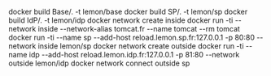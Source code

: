 docker build Base/. -t lemon/base
docker build SP/. -t lemon/sp
docker build IdP/. -t lemon/idp
docker network create inside
docker run -ti --network inside  --network-alias tomcat.fr --name tomcat --rm tomcat 
docker run -ti --name sp --add-host reload.lemon.sp.fr:127.0.0.1 -p 80:80 --network inside lemon/sp
docker network create outside
docker run -ti --name idp --add-host reload.lemon.idp.fr:127.0.0.1 -p 81:80 --network outside lemon/idp
docker network connect outside sp
